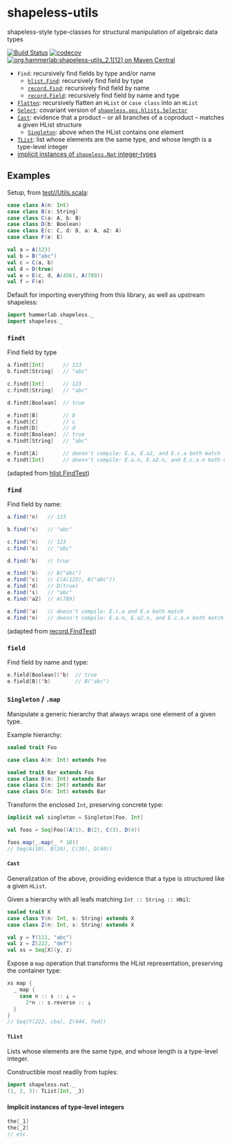 # shapeless-utils
shapeless-style type-classes for structural manipulation of algebraic data types

[![Build Status](https://travis-ci.org/hammerlab/shapeless-utils.svg?branch=master)](https://travis-ci.org/hammerlab/shapeless-utils)
[![codecov](https://codecov.io/gh/hammerlab/shapeless-utils/branch/master/graph/badge.svg)](https://codecov.io/gh/hammerlab/shapeless-utils)
[![org.hammerlab:shapeless-utils_2.1[12] on Maven Central](https://img.shields.io/maven-central/v/org.hammerlab/shapeless-utils_2.11.svg?maxAge=600&label=org.hammerlab:shapeless-utils_2[12])](http://search.maven.org/#search%7Cga%7C1%7Corg.hammerlab%20shapeless-utils)

- `Find`: recursively find fields by type and/or name
  - [`hlist.Find`](shared/src/main/scala/org/hammerlab/shapeless/hlist/Find.scala): recursively find field by type
  - [`record.Find`](shared/src/main/scala/org/hammerlab/shapeless/record/Find.scala): recursively find field by name
  - [`record.Field`](shared/src/main/scala/org/hammerlab/shapeless/record/Field.scala): recursively find field by name and type
- [`Flatten`](shared/src/main/scala/org/hammerlab/shapeless/hlist/Flatten.scala): recursively flatten an `HList` or `case class` into an `HList`
- [`Select`](shared/src/main/scala/org/hammerlab/shapeless/hlist/Select.scala): covariant version of [`shapeless.ops.hlists.Selector`](https://github.com/milessabin/shapeless/blob/shapeless-2.3.2/core/src/main/scala/shapeless/ops/hlists.scala#L842-L865)
- [`Cast`](shared/src/main/scala/org/hammerlab/shapeless/coproduct/cast.scala): evidence that a product – or all branches of a coproduct – matches a given HList structure
  - [`Singleton`](shared/src/main/scala/org/hammerlab/shapeless/coproduct/singleton.scala): above when the HList contains one element
- [`TList`](shared/src/main/scala/org/hammerlab/shapeless/tlist/TList.scala): list whose elements are the same type, and whose length is a type-level integer
- [implicit instances of `shapeless.Nat` integer-types](shared/src/main/scala/org/hammerlab/shapeless/nat/implicits.scala)

## Examples

Setup, from [test//Utils.scala](shared/src/test/scala/org/hammerlab/shapeless/Utils.scala):

```scala
case class A(n: Int)
case class B(s: String)
case class C(a: A, b: B)
case class D(b: Boolean)
case class E(c: C, d: D, a: A, a2: A)
case class F(e: E)

val a = A(123)
val b = B("abc")
val c = C(a, b)
val d = D(true)
val e = E(c, d, A(456), A(789))
val f = F(e)
```

Default for importing everything from this library, as well as upstream shapeless:

```scala
import hammerlab.shapeless._
import shapeless._
```

### `findt`

Find field by type

```scala
a.findt[Int]      // 123
b.findt[String]   // "abc"

c.findt[Int]      // 123
c.findt[String]   // "abc"

d.findt[Boolean]  // true

e.findt[B]        // b
e.findt[C]        // c
e.findt[D]        // d
e.findt[Boolean]  // true
e.findt[String]   // "abc"

e.findt[A]        // doesn't compile: E.a, E.a2, and E.c.a both match
e.findt[Int]      // doesn't compile: E.a.n, E.a2.n, and E.c.a.n both match
```

(adapted from [hlist.FindTest](shared/src/test/scala/org/hammerlab/shapeless/hlist/FindTest.scala))

### `find`

Find field by name:

```scala
a.find('n)   // 123

b.find('s)   // "abc"

c.find('n)   // 123
c.find('s)   // "abc"

d.find('b)   // true

e.find('b)   // B("abc")
e.find('c)   // C(A(123), B("abc"))
e.find('d)   // D(true)
e.find('s)   // "abc"
e.find('a2)  // A(789)

e.find('a)   // doesn't compile: E.c.a and E.a both match
e.find('n)   // doesn't compile: E.a.n, E.a2.n, and E.c.a.n both match
```

(adapted from [record.FindTest](shared/src/test/scala/org/hammerlab/shapeless/record/FindTest.scala))

### `field`

Find field by name and type:

```scala
e.field[Boolean]('b)  // true
e.field[B]('b)        // B("abc")
```

### `Singleton` / `.map`

Manipulate a generic hierarchy that always wraps one element of a given type.

Example hierarchy:

```scala
sealed trait Foo

case class A(n: Int) extends Foo

sealed trait Bar extends Foo
case class B(n: Int) extends Bar
case class C(n: Int) extends Bar
case class D(n: Int) extends Bar
```

Transform the enclosed `Int`, preserving concrete type:

```scala
implicit val singleton = Singleton[Foo, Int]

val foos = Seq[Foo](A(1), B(2), C(3), D(4))

foos.map(_.map(_ * 10))
// Seq(A(10), B(20), C(30), D(40))
```

#### `Cast`

Generalization of the above, providing evidence that a type is structured like a given `HList`.

Given a hierarchy with all leafs matching `Int :: String :: HNil`:

```scala
sealed trait X
case class Y(n: Int, s: String) extends X
case class Z(n: Int, s: String) extends X

val y = Y(111, "abc")
val z = Z(222, "def")
val xs = Seq[X](y, z)
```

Expose a `map` operation that transforms the HList representation, preserving the container type:

```scala
xs map {
  _ map {
	case n :: s :: ⊥ ⇒
	  2*n :: s.reverse :: ⊥
  }
}
// Seq(Y(222, cba), Z(444, fed))
```

#### `TList`

Lists whose elements are the same type, and whose length is a type-level integer.

Constructible most readily from tuples:

```scala
import shapeless.nat._
(1, 2, 3): TList[Int, _3]
```

#### Implicit instances of type-level integers

```scala
the[_1]
the[_2]
// etc.
```
